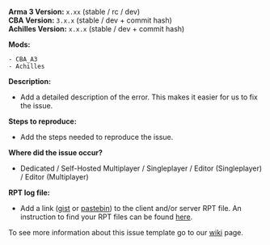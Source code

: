 **Arma 3 Version:** `x.xx` (stable / rc / dev)  
**CBA Version:** `3.x.x` (stable / dev + commit hash)  
**Achilles Version:** `x.x.x` (stable / dev + commit hash)  

**Mods:**
```
- CBA_A3
- Achilles
```

**Description:**
- Add a detailed description of the error. This makes it easier for us to fix the issue.

**Steps to reproduce:**
- Add the steps needed to reproduce the issue.

**Where did the issue occur?**
- Dedicated / Self-Hosted Multiplayer / Singleplayer / Editor (Singleplayer) / Editor (Multiplayer)

**RPT log file:**
- Add a link ([gist](https://gist.github.com) or [pastebin](http://pastebin.com)) to the client and/or server RPT file. An instruction to find your RPT files can be found [here](https://community.bistudio.com/wiki/Crash_Files#Arma_3).

To see more information about this issue template go to our [wiki](https://github.com/ArmaAchilles/AresModAchillesExpansion/wiki/Issue-Template) page.